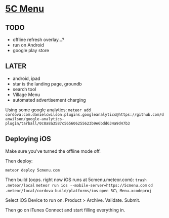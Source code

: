 # [5C Menu](5cmenu.com)

## TODO
- offline refresh overlay...?
- run on Android
- google play store


## LATER
- android, ipad
- star is the landing page, groundb
- search tool
- Village Menu
- automated advertisement charging


Using some google analytics:
`meteor add cordova:com.danielcwilson.plugins.googleanalytics@https://github.com/danwilson/google-analytics-plugin/tarball/0c8a8a3587c565606255623b9e6bdd634a9d47b3`



## Deploying iOS

Make sure you've turned the offline mode off.

Then deploy:

`meteor deploy 5cmenu.com`

Then build (oops. right now iOS runs at 5cmenu.meteor.com):
`trash .meteor/local`
`meteor run ios --mobile-server=https://5cmenu.com`
`cd .meteor/local/cordova-build/platforms/ios`
`open 5C\ Menu.xcodeproj`


Select iOS Device to run on. Product > Archive. Validate. Submit.

Then go on iTunes Connect and start filling everything in.